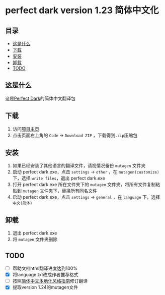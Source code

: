 # perfect dark version 1.23 简体中文化

## 目录

* [这是什么](#这是什么)
* [下载](#下载)
* [安装](#安装)
* [卸载](#卸载)
* [TODO](#TODO)

## 这是什么

这是[Perfect Dark](https://zh.wikipedia.org/zh-cn/Perfect_Dark)的简体中文翻译包

## 下载

1. 访问[项目主页](https://github.com/muirmok/mutagen)
2. 点击页面右上角的 `Code` -> `Download ZIP` ，下载得到`.zip`压缩包

## 安装

1. 如果已经安装了其他语言的翻译文件，请视情况备份 `mutagen` 文件夹
2. 启动 perfect dark.exe，点击 `settings` -> `other` ，在 `mutagen(customize)` 下，选择 `write files`，退出 perfect dark.exe
3. 打开 perfect dark.exe 所在文件夹下的  `mutagen` 文件夹，将所有文件复制粘贴到 `mutagen` 文件夹下，替换所有同名文件
4. 启动 perfect dark.exe，点击 `settings` -> `general` ，在 `language` 下，选择 `中文(简体)`

## 卸载

1. 退出 perfect dark.exe
2. 将 `mutagen` 文件夹删除

## TODO

- [ ] 帮助文档html翻译进度达到100%
- [x] 将language.txt改成作者推荐格式
- [ ] 按照[简体中文本地化风格指南](http://download.microsoft.com/download/4/c/a/4ca95933-3496-4793-9d77-a89b60a8312c/zho-chn-styleguide.pdf)修订翻译
- [x] 提取version 1.24的mutagen文件
